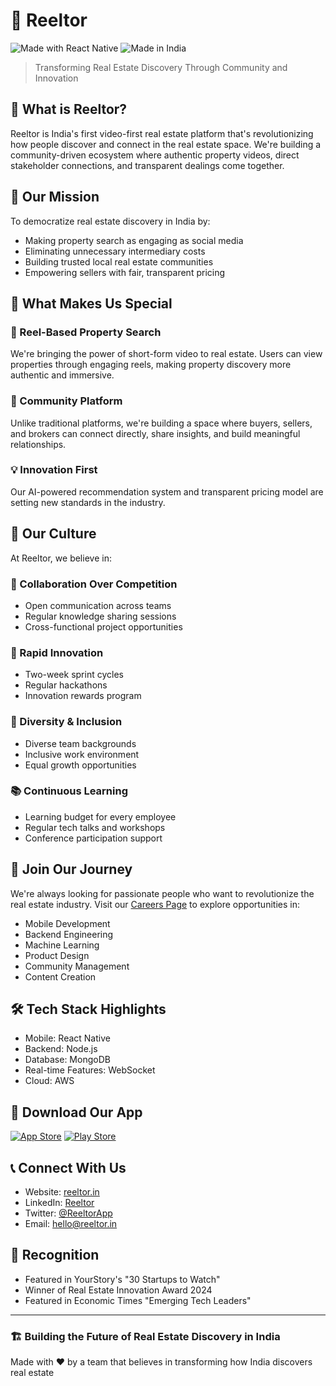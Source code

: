 # 🏢 Reeltor

![Made with React Native](https://img.shields.io/badge/Made_with-React_Native-20232A?style=for-the-badge&logo=react&logoColor=61DAFB)
![Made in India](https://img.shields.io/badge/Made_in-India-orange?style=for-the-badge)

> Transforming Real Estate Discovery Through Community and Innovation

## 🌟 What is Reeltor?

Reeltor is India's first video-first real estate platform that's revolutionizing how people discover and connect in the real estate space. We're building a community-driven ecosystem where authentic property videos, direct stakeholder connections, and transparent dealings come together.

## 🎯 Our Mission

To democratize real estate discovery in India by:
- Making property search as engaging as social media
- Eliminating unnecessary intermediary costs
- Building trusted local real estate communities
- Empowering sellers with fair, transparent pricing

## 🚀 What Makes Us Special

### 🎥 Reel-Based Property Search
We're bringing the power of short-form video to real estate. Users can view properties through engaging reels, making property discovery more authentic and immersive.

### 👥 Community Platform
Unlike traditional platforms, we're building a space where buyers, sellers, and brokers can connect directly, share insights, and build meaningful relationships.

### 💡 Innovation First
Our AI-powered recommendation system and transparent pricing model are setting new standards in the industry.

## 🌱 Our Culture

At Reeltor, we believe in:

### 🤝 Collaboration Over Competition
- Open communication across teams
- Regular knowledge sharing sessions
- Cross-functional project opportunities

### 🔄 Rapid Innovation
- Two-week sprint cycles
- Regular hackathons
- Innovation rewards program

### 🌈 Diversity & Inclusion
- Diverse team backgrounds
- Inclusive work environment
- Equal growth opportunities

### 📚 Continuous Learning
- Learning budget for every employee
- Regular tech talks and workshops
- Conference participation support

## 💼 Join Our Journey

We're always looking for passionate people who want to revolutionize the real estate industry. Visit our [Careers Page](https://reeltor.in/careers) to explore opportunities in:

- Mobile Development
- Backend Engineering
- Machine Learning
- Product Design
- Community Management
- Content Creation

## 🛠️ Tech Stack Highlights
- Mobile: React Native
- Backend: Node.js
- Database: MongoDB
- Real-time Features: WebSocket
- Cloud: AWS

## 📱 Download Our App

[![App Store](https://img.shields.io/badge/App_Store-0D96F6?style=for-the-badge&logo=app-store&logoColor=white)](https://apps.apple.com/app/reeltor)
[![Play Store](https://img.shields.io/badge/Play_Store-414141?style=for-the-badge&logo=google-play&logoColor=white)](https://play.google.com/store/apps/details?id=com.reeltor)

## 📞 Connect With Us

- Website: [reeltor.in](https://reeltor.in)
- LinkedIn: [Reeltor](https://linkedin.com/company/reeltor)
- Twitter: [@ReeltorApp](https://twitter.com/reeltorapp)
- Email: hello@reeltor.in

## 🌟 Recognition
- Featured in YourStory's "30 Startups to Watch"
- Winner of Real Estate Innovation Award 2024
- Featured in Economic Times "Emerging Tech Leaders"

---
### 🏗️ Building the Future of Real Estate Discovery in India
Made with ❤️ by a team that believes in transforming how India discovers real estate
